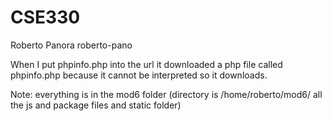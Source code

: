 # CSE330
Roberto Panora roberto-pano

When I put phpinfo.php into the url it downloaded a php file called phpinfo.php because it cannot be interpreted so it downloads.


Note: everything is in the mod6 folder (directory is /home/roberto/mod6/ all the js and package files and static folder)

